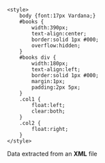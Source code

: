 <!DOCTYPE html>
<html>
<head>
    <title>Extract XML Data using JavaScript</title>

    <style>
        body {font:17px Vardana;}
        #books {
            width:390px;
            text-align:center;
            border:solid 1px #000;
            overflow:hidden;
        }
        #books div {
            width:180px;
            text-align:left;
            border:solid 1px #000;
            margin:1px;
            padding:2px 5px;
        }
        .col1 {
            float:left;
            clear:both;
        }
        .col2 {
            float:right;
        }
    </style>
</head>
<body>
    <p>Data extracted from an <b>XML</b> file</p>
    <div id="books"></div>
</body>

<script>
    var oXHR = window.XMLHttpRequest ? new XMLHttpRequest() : new ActiveXObject('Microsoft.XMLHTTP');

    function reportStatus() {
        if (oXHR.readyState == 4)               // REQUEST COMPLETED.
            showTheList(this.responseXML);      // ALL SET. NOW SHOW XML DATA.
    }

    oXHR.onreadystatechange = reportStatus;
    oXHR.open("GET", "test.xml", true);      // true = ASYNCHRONOUS REQUEST (DESIRABLE), false = SYNCHRONOUS REQUEST.
    oXHR.send();

    function showTheList(xml) {

        var divBooks = document.getElementById('books');        // THE PARENT DIV.
        var Book_List = xml.getElementsByTagName('match');       // THE XML TAG NAME.

        for (var i = 0; i < Book_List.length; i++) {

            // CREATE CHILD DIVS INSIDE THE PARENT DIV.
            var divLeft = document.createElement('div');
            divLeft.className = 'col1';
            divLeft.innerHTML = Book_List[i].getElementsByTagName("place_name")[0].childNodes[0].nodeValue;
            
             var divLeft2 = document.createElement('div');
            divLeft.className = 'col1b';
            divLeft.innerHTML = Book_List[i].getElementsByTagName("docAuthor")[0].childNodes[0].nodeValue;


            var divRight = document.createElement('div');
            divRight.className = 'col2';
            divRight.innerHTML = Book_List[i].getElementsByTagName("snippet")[0].childNodes[0].nodeValue;

            // ADD THE CHILD TO THE PARENT DIV.
            divBooks.appendChild(divLeft);
            divBooks.appendChild(divRight);
        }
    };
</script>
</html>
